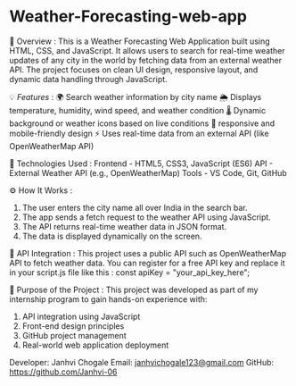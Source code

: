 # Weather-Forecasting-web-app

📌 Overview :
This is a Weather Forecasting Web Application built using HTML, CSS, and JavaScript.
It allows users to search for real-time weather updates of any city in the world by fetching data from an external weather API.
The project focuses on clean UI design, responsive layout, and dynamic data handling through JavaScript.


💡 _Features_ :
🌍 Search weather information by city name
🌦️ Displays temperature, humidity, wind speed, and weather condition
🌡️ Dynamic background or weather icons based on live conditions
📱 responsive and mobile-friendly design
⚡ Uses real-time data from an external API (like OpenWeatherMap API)


🧠 Technologies Used : 
Frontend - HTML5, CSS3, JavaScript (ES6)
API      - 	External Weather API (e.g., OpenWeatherMap)
Tools    - 	VS Code, Git, GitHub


⚙️ How It Works :
1. The user enters the city name all over India in the search bar.
2. The app sends a fetch request to the weather API using JavaScript.
3. The API returns real-time weather data in JSON format.
4. The data is displayed dynamically on the screen.


🧩 API Integration :
This project uses a public API such as OpenWeatherMap API to fetch weather data.
You can register for a free API key and replace it in your script.js file like this :  const apiKey = "your_api_key_here";


🎯 Purpose of the Project :
This project was developed as part of my internship program to gain hands-on experience with:
1. API integration using JavaScript
2. Front-end design principles
3. GitHub project management
4. Real-world web application deployment


Developer: Janhvi Chogale
Email: janhvichogale123@gmail.com
GitHub: https://github.com/Janhvi-06
